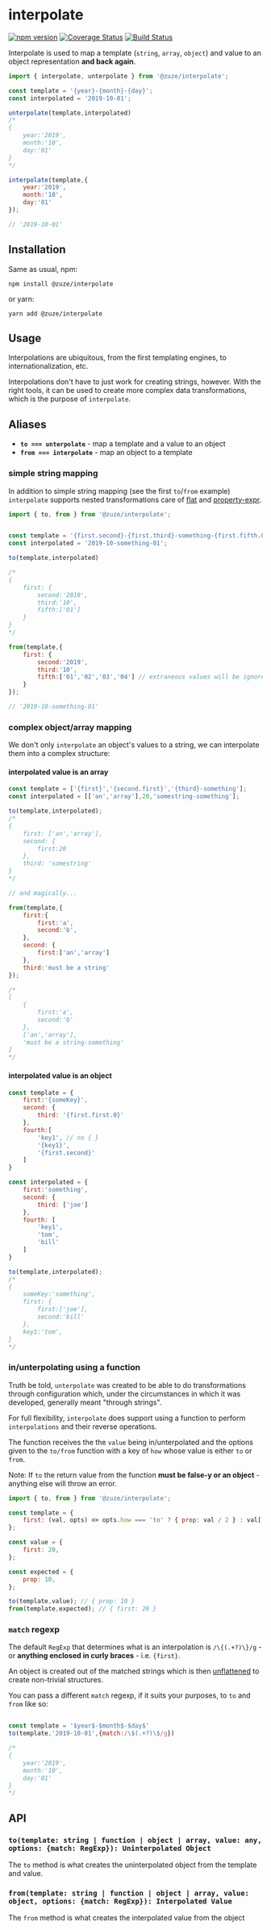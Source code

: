 # interpolate

[![npm version](https://img.shields.io/npm/v/@zuze/interpolate.svg)](https://npmjs.org/package/@zuze/interpolate)
[![Coverage Status](https://coveralls.io/repos/github/zuze-lab/interpolate/badge.svg)](https://coveralls.io/github/zuze-lab/interpolate)
[![Build Status](https://travis-ci.org/zuze-lab/interpolate.svg)](https://travis-ci.org/zuze-lab/interpolate)

Interpolate is used to map a template (`string`, `array`, `object`) and value to an object representation **and back again**.

```js
import { interpolate, unterpolate } from '@zuze/interpolate';

const template = '{year}-{month}-{day}';
const interpolated = '2019-10-01';

unterpolate(template,interpolated) 
/*
{
    year:'2019',
    month:'10',
    day:'01'
}
*/

interpolate(template,{
    year:'2019',
    month:'10',
    day:'01'
});

// '2019-10-01'
```

## Installation

Same as usual, npm:
```
npm install @zuze/interpolate
```

or yarn:
```
yarn add @zuze/interpolate
```

## Usage

Interpolations are ubiquitous, from the first templating engines, to internationalization, etc.

Interpolations don't have to just work for creating strings, however. With the right tools, it can be used to create more complex data transformations, which is the purpose of `interpolate`.

## Aliases

- **`to === unterpolate`** - map a template and a value to an object
- **`from === interpolate`** - map an object to a template

### simple string mapping

In addition to simple string mapping (see the first `to`/`from` example) `interpolate` supports nested transformations care of [flat](https://www.npmjs.com/package/flat) and [property-expr](https://www.npmjs.com/package/property-expr).

```js
import { to, from } from '@zuze/interpolate';


const template = '{first.second}-{first.third}-something-{first.fifth.0}';
const interpolated = '2019-10-something-01';

to(template,interpolated) 

/*
{
    first: {
        second:'2019',
        third:'10',
        fifth:['01']
    }
}
*/

from(template,{
    first: {
        second:'2019',
        third:'10',
        fifth:['01','02','03','04'] // extraneous values will be ignored
    }
});

// '2019-10-something-01'


```

### complex object/array mapping

We don't only `interpolate` an object's values to a string, we can interpolate them into a complex structure:

#### interpolated value is an array

```js
const template = ['{first}','{second.first}','{third}-something'];
const interpolated = [['an','array'],20,'somestring-something'];

to(template,interpolated);
/*
{
    first: ['an','array'],
    second: {
        first:20
    },
    third: 'somestring'
}
*/

// and magically...

from(template,{
    first:{
        first:'a',
        second:'b',
    },
    second: {
        first:['an','array']
    },
    third:'must be a string'
});

/*
[
    {
        first:'a',
        second:'b'
    },
    ['an','array'],
    'must be a string-something'
]
*/

```

#### interpolated value is an object

```js
const template = {
    first:'{someKey}',
    second: {
        third: '{first.first.0}'
    },
    fourth:[
        'key1', // no { }
        '{key1}',
        '{first.second}'
    ]
}

const interpolated = {
    first:'something',
    second: {
        third: ['joe']
    },
    fourth: [
        'key1',
        'tom',
        'bill'
    ]
}

to(template,interpolated);
/*
{
    someKey:'something',
    first: {
        first:['joe'],
        second:'bill'
    },
    key1:'tom',
}
*/


```

### in/unterpolating using a function

Truth be told, `unterpolate` was created to be able to do transformations through configuration which, under the circumstances in which it was developed,  generally meant "through strings".

For full flexibility, `interpolate` does support using a function to perform `interpolations` and their reverse operations.

The function receives the the `value` being in/unterpolated and the options given to the `to/from` function with a key of `how` whose value is either `to` or `from`.

Note: If `to` the return value from the function **must be false-y or an object** - anything else will throw an error.

```js
import { to, from } from '@zuze/interpolate';

const template = {
    first: (val, opts) => opts.how === 'to' ? { prop: val / 2 } : val['prop'] * 2
};

const value = {
    first: 20,
};

const expected = {
    prop: 10,
};

to(template,value); // { prop: 10 }
from(template,expected); // { first: 20 }
```

### `match` regexp

The default `RegExp` that determines what is an interpolation is `/\{(.+?)\}/g` - or **anything enclosed in curly braces** - i.e. `{first}`.

An object is created out of the matched strings which is then [unflattened](https://www.npmjs.com/package/flat#unflattenoriginal-options) to create non-trivial structures.

You can pass a different `match` regexp, if it suits your purposes, to `to` and `from` like so:

```js

const template = '$year$-$month$-$day$'
to(template,'2019-10-01',{match:/\$(.+?)\$/g})

/*
{
    year:'2019',
    month:'10',
    day:'01'
}
*/

```

## API

### `to(template: string | function | object | array, value: any, options: {match: RegExp}): Uninterpolated Object`

The `to` method is what creates the uninterpolated object from the template and value.

### `from(template: string | function | object | array, value: object, options: {match: RegExp}): Interpolated Value`

The `from` method is what creates the interpolated value from the object

##

[npm-image]: http://img.shields.io/npm/v/frisbee.svg?style=flat

[npm-url]: https://npmjs.org/package/@zuze/interpolate